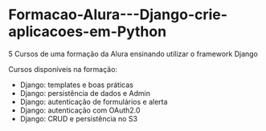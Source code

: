 # Formacao-Alura---Django-crie-aplicacoes-em-Python
5 Cursos de uma formação da Alura ensinando utilizar o framework Django

Cursos disponíveis na formação:

- Django: templates e boas práticas
- Django: persistência de dados e Admin
- Django: autenticação de formulários e alerta
- Django: autenticação com OAuth2.0
- Django: CRUD e persistência no S3
